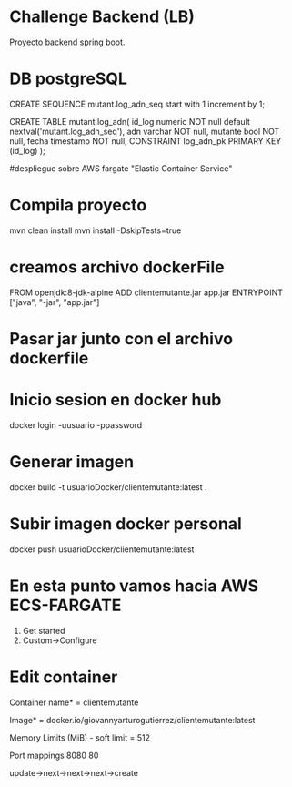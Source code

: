 # Challenge Backend (LB)

Proyecto backend spring boot.

# DB postgreSQL

CREATE SEQUENCE mutant.log_adn_seq
start with 1
increment by 1;

CREATE TABLE mutant.log_adn(
id_log                   numeric  NOT null default nextval('mutant.log_adn_seq'),
adn                      varchar  NOT null,
mutante                  bool     NOT null,
fecha                    timestamp NOT null,
CONSTRAINT log_adn_pk PRIMARY KEY (id_log)
);

#despliegue sobre AWS fargate "Elastic Container Service"

# Compila proyecto

mvn clean install
mvn install -DskipTests=true

# creamos archivo dockerFile

FROM openjdk:8-jdk-alpine
ADD clientemutante.jar app.jar
ENTRYPOINT ["java", "-jar", "app.jar"]

# Pasar jar junto con el archivo dockerfile

# Inicio sesion en docker hub

docker login -uusuario -ppassword

# Generar imagen

docker build -t usuarioDocker/clientemutante:latest .

# Subir imagen docker personal

docker push usuarioDocker/clientemutante:latest

# En esta punto vamos hacia AWS ECS-FARGATE

1. Get started
2. Custom->Configure

# Edit container

Container name* = clientemutante

Image* = docker.io/giovannyarturogutierrez/clientemutante:latest

Memory Limits (MiB) - soft limit = 512

Port mappings
8080
80

update->next->next->next->create

